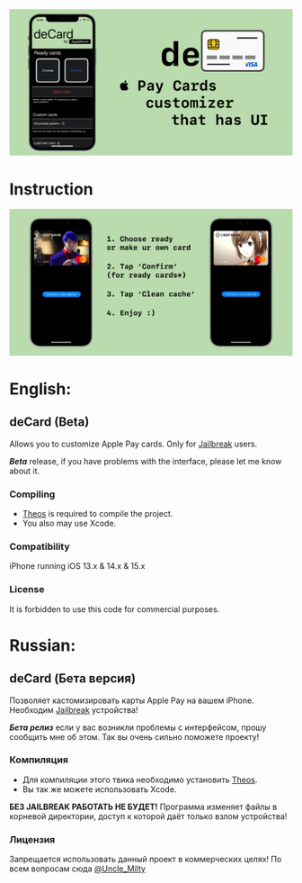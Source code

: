 <img src="/githubAssets/preview.jpg">

<!-- # Preview -->

<!-- <img src="/githubAssets/previewScreen.png"> -->

# Instruction

<img src="/githubAssets/instruction.png">

# English:

## deCard (Beta)
Allows you to customize Apple Pay cards. Only for [Jailbreak](https://www.cydiafree.com) users.

**_Beta_** release, if you have problems with the interface, please let me know about it.

### Compiling
  - [Theos](https://theos.dev/) is required to compile the project.
  - You also may use Xcode.

### Compatibility
iPhone running iOS 13.x & 14.x & 15.x

### License
It is forbidden to use this code for commercial purposes. 


# Russian:

## deCard (Бета версия)
Позволяет кастомизировать карты Apple Pay на вашем iPhone. Необходим [Jailbreak](https://www.cydiafree.com) устройства!

**_Бета релиз_** если у вас возникли проблемы с интерфейсом, прошу сообщить мне об этом. Так вы очень сильно поможете проекту!

### Компиляция   
  - Для компиляции этого твика необходимо установить [Theos](https://theos.dev/).
  - Вы так же можете использовать Xcode.
    
**БЕЗ JAILBREAK РАБОТАТЬ НЕ БУДЕТ!** Программа изменяет файлы в корневой директории, доступ к которой даёт только взлом устройства!

### Лицензия
Запрещается использовать данный проект в коммерческих целях!
По всем вопросам сюда [@Uncle_Milty](https://t.me/Uncle_Milty)
